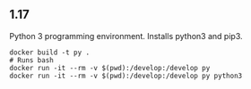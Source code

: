 ## 1.17

Python 3 programming environment. Installs python3 and pip3.

```
docker build -t py .
# Runs bash
docker run -it --rm -v $(pwd):/develop:/develop py 
docker run -it --rm -v $(pwd):/develop:/develop py python3 
